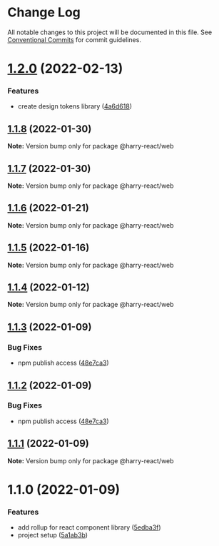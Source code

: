 # Change Log

All notable changes to this project will be documented in this file.
See [Conventional Commits](https://conventionalcommits.org) for commit guidelines.

# [1.2.0](https://github.com/harry524483/harry-react/compare/@harry-react/web@1.1.8...@harry-react/web@1.2.0) (2022-02-13)


### Features

* create design tokens library ([4a6d618](https://github.com/harry524483/harry-react/commit/4a6d618219f16060d10f6a39da2256782ef1d6fa))





## [1.1.8](https://github.com/harry524483/harry-react/compare/@harry-react/web@1.1.7...@harry-react/web@1.1.8) (2022-01-30)

**Note:** Version bump only for package @harry-react/web





## [1.1.7](https://github.com/harry524483/harry-react/compare/@harry-react/web@1.1.6...@harry-react/web@1.1.7) (2022-01-30)

**Note:** Version bump only for package @harry-react/web





## [1.1.6](https://github.com/harry524483/harry-react/compare/@harry-react/web@1.1.5...@harry-react/web@1.1.6) (2022-01-21)

**Note:** Version bump only for package @harry-react/web





## [1.1.5](https://github.com/harry524483/harry-react/compare/@harry-react/web@1.1.4...@harry-react/web@1.1.5) (2022-01-16)

**Note:** Version bump only for package @harry-react/web





## [1.1.4](https://github.com/harry524483/harry-react/compare/@harry-react/web@1.1.3...@harry-react/web@1.1.4) (2022-01-12)

**Note:** Version bump only for package @harry-react/web





## [1.1.3](https://github.com/harry524483/harry-react/compare/@harry-react/web@1.1.1...@harry-react/web@1.1.3) (2022-01-09)


### Bug Fixes

* npm publish access ([48e7ca3](https://github.com/harry524483/harry-react/commit/48e7ca3bc061fa69fc2d3dd194eaa038a8e1a907))





## [1.1.2](https://github.com/harry524483/harry-react/compare/@harry-react/web@1.1.1...@harry-react/web@1.1.2) (2022-01-09)


### Bug Fixes

* npm publish access ([48e7ca3](https://github.com/harry524483/harry-react/commit/48e7ca3bc061fa69fc2d3dd194eaa038a8e1a907))





## [1.1.1](https://github.com/harry524483/harry-react/compare/@harry-react/web@1.1.0...@harry-react/web@1.1.1) (2022-01-09)

**Note:** Version bump only for package @harry-react/web





# 1.1.0 (2022-01-09)


### Features

* add rollup for react component library ([5edba3f](https://github.com/harry524483/harry-react/commit/5edba3fc476f231d7cae8f9184b65ef99b01c88c))
* project setup ([5a1ab3b](https://github.com/harry524483/harry-react/commit/5a1ab3bf9f5a93bc245080dbbe430d82e6debdc5))
